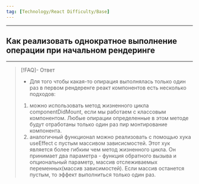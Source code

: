 ```yaml
---
tag: [Technology/React Difficulty/Base]
---
```

----
## Как реализовать однократное выполнение операции при начальном рендеринге
----
> [!FAQ]- Ответ
> - Для того чтобы какая-то опирация выполнялась только один раз в первом рендеренге реакт компонентов есть несколько подходов:
> 1. можно использовать метод жизненного цикла componentDidMount, если мы работаем с классовым компонентом. Любые опирации определенные в этом методе будут отработаны только один раз пир монтирование компонента.
> 2. аналогичный функционал можно реализовать с помощью хука useEffect с пустым массивом зависисмостей. Этот хук является более гибким чем метод жизненного цикла. Он принимает два параметра - функция обратного вызыва и опциональный параметр, массив отслеживаемых переменных(массив зависимостей). Если массив останется пустым, то эффект выполниться только один раз. 